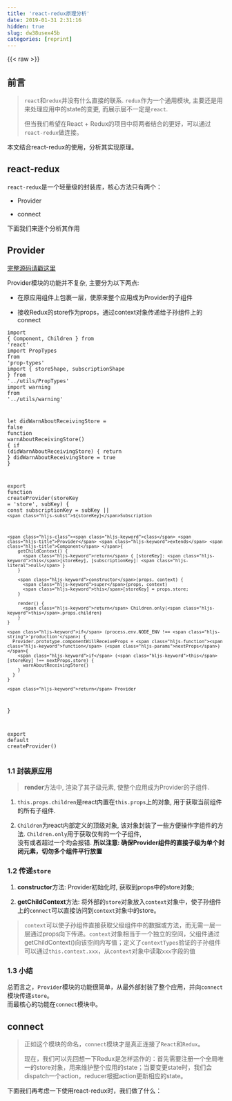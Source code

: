 ```yaml
---
title: 'react-redux原理分析' 
date: 2019-01-31 2:31:16
hidden: true
slug: dw38usex45b
categories: [reprint]
---
```


{{< raw >}}

                    
<h2 id="articleHeader0">前言</h2>
<blockquote>
<p><code>react</code>和<code>redux</code>并没有什么直接的联系. <code>redux</code>作为一个通用模块, 主要还是用来处理应用中的state的变更, 而展示层不一定是<code>react</code>.</p>
<p>但当我们希望在React + Redux的项目中将两者结合的更好，可以通过<code>react-redux</code>做连接。</p>
</blockquote>
<p>本文结合react-redux的使用，分析其实现原理。</p>
<h2 id="articleHeader1">react-redux</h2>
<p><code>react-redux</code>是一个轻量级的封装库，核心方法只有两个：</p>
<ul>
<li><p>Provider</p></li>
<li><p>connect</p></li>
</ul>
<p>下面我们来逐个分析其作用</p>
<h2 id="articleHeader2">Provider</h2>
<p><a href="https://github.com/reactjs/react-redux/blob/master/src/components/Provider.js" rel="nofollow noreferrer" target="_blank">完整源码请戳这里</a></p>
<p>Provider模块的功能并不复杂, 主要分为以下两点:</p>
<ul>
<li><p>在原应用组件上包裹一层，使原来整个应用成为Provider的子组件</p></li>
<li><p>接收Redux的store作为props，通过context对象传递给子孙组件上的connect</p></li>
</ul>
<div class="widget-codetool" style="display:none;">
      <div class="widget-codetool--inner">
      <span class="selectCode code-tool" data-toggle="tooltip" data-placement="top" title="" data-original-title="全选"></span>
      <span type="button" class="copyCode code-tool" data-toggle="tooltip" data-placement="top" data-clipboard-text="import { Component, Children } from 'react'
import PropTypes from 'prop-types'
import { storeShape, subscriptionShape } from '../utils/PropTypes'
import warning from '../utils/warning'

let didWarnAboutReceivingStore = false
function warnAboutReceivingStore() {
  if (didWarnAboutReceivingStore) {
    return
  }
  didWarnAboutReceivingStore = true
}

export function createProvider(storeKey = 'store', subKey) {
    const subscriptionKey = subKey || `${storeKey}Subscription`

    class Provider extends Component {
        getChildContext() {
          return { [storeKey]: this[storeKey], [subscriptionKey]: null }
        }

        constructor(props, context) {
          super(props, context)
          this[storeKey] = props.store;
        }

        render() {
          return Children.only(this.props.children)
        }
    }

    if (process.env.NODE_ENV !== 'production') {
      Provider.prototype.componentWillReceiveProps = function (nextProps) {
        if (this[storeKey] !== nextProps.store) {
          warnAboutReceivingStore()
        }
      }
    }

    return Provider
}

export default createProvider()" title="" data-original-title="复制"></span>
      <span type="button" class="saveToNote code-tool" data-toggle="tooltip" data-placement="top" title="" data-original-title="放进笔记"></span>
      </div>
      </div><pre class="hljs javascript"><code><span class="hljs-keyword">import</span> { Component, Children } <span class="hljs-keyword">from</span> <span class="hljs-string">'react'</span>
<span class="hljs-keyword">import</span> PropTypes <span class="hljs-keyword">from</span> <span class="hljs-string">'prop-types'</span>
<span class="hljs-keyword">import</span> { storeShape, subscriptionShape } <span class="hljs-keyword">from</span> <span class="hljs-string">'../utils/PropTypes'</span>
<span class="hljs-keyword">import</span> warning <span class="hljs-keyword">from</span> <span class="hljs-string">'../utils/warning'</span>

<span class="hljs-keyword">let</span> didWarnAboutReceivingStore = <span class="hljs-literal">false</span>
<span class="hljs-function"><span class="hljs-keyword">function</span> <span class="hljs-title">warnAboutReceivingStore</span>(<span class="hljs-params"></span>) </span>{
  <span class="hljs-keyword">if</span> (didWarnAboutReceivingStore) {
    <span class="hljs-keyword">return</span>
  }
  didWarnAboutReceivingStore = <span class="hljs-literal">true</span>
}

<span class="hljs-keyword">export</span> <span class="hljs-function"><span class="hljs-keyword">function</span> <span class="hljs-title">createProvider</span>(<span class="hljs-params">storeKey = <span class="hljs-string">'store'</span>, subKey</span>) </span>{
    <span class="hljs-keyword">const</span> subscriptionKey = subKey || <span class="hljs-string">`<span class="hljs-subst">${storeKey}</span>Subscription`</span>

    <span class="hljs-class"><span class="hljs-keyword">class</span> <span class="hljs-title">Provider</span> <span class="hljs-keyword">extends</span> <span class="hljs-title">Component</span> </span>{
        getChildContext() {
          <span class="hljs-keyword">return</span> { [storeKey]: <span class="hljs-keyword">this</span>[storeKey], [subscriptionKey]: <span class="hljs-literal">null</span> }
        }

        <span class="hljs-keyword">constructor</span>(props, context) {
          <span class="hljs-keyword">super</span>(props, context)
          <span class="hljs-keyword">this</span>[storeKey] = props.store;
        }

        render() {
          <span class="hljs-keyword">return</span> Children.only(<span class="hljs-keyword">this</span>.props.children)
        }
    }

    <span class="hljs-keyword">if</span> (process.env.NODE_ENV !== <span class="hljs-string">'production'</span>) {
      Provider.prototype.componentWillReceiveProps = <span class="hljs-function"><span class="hljs-keyword">function</span> (<span class="hljs-params">nextProps</span>) </span>{
        <span class="hljs-keyword">if</span> (<span class="hljs-keyword">this</span>[storeKey] !== nextProps.store) {
          warnAboutReceivingStore()
        }
      }
    }

    <span class="hljs-keyword">return</span> Provider
}

<span class="hljs-keyword">export</span> <span class="hljs-keyword">default</span> createProvider()</code></pre>
<h3 id="articleHeader3">1.1 封装原应用</h3>
<blockquote><p><strong>render</strong>方法中, 渲染了其子级元素, 使整个应用成为Provider的子组件.</p></blockquote>
<ol>
<li><p><code>this.props.children</code>是react内置在<code>this.props</code>上的对象, 用于获取当前组件的所有子组件.</p></li>
<li><p><code>Children</code>为react内部定义的顶级对象, 该对象封装了一些方便操作字组件的方法. <code>Children.only</code>用于获取仅有的一个子组件,<br>   没有或者超过一个均会报错. <strong>所以注意: 确保Provider组件的直接子级为单个封闭元素，切勿多个组件平行放置</strong></p></li>
</ol>
<h3 id="articleHeader4">1.2 传递<code>store</code>
</h3>
<ol>
<li><p><strong>constructor</strong>方法: Provider初始化时, 获取到props中的store对象;</p></li>
<li><p><strong>getChildContext</strong>方法: 将外部的<code>store</code>对象放入<code>context</code>对象中，使子孙组件上的<code>connect</code>可以直接访问到<code>context</code>对象中的store。</p></li>
</ol>
<blockquote><p><code>context</code>可以使子孙组件直接获取父级组件中的数据或方法，而无需一层一层通过props向下传递。<code>context</code>对象相当于一个独立的空间，父组件通过getChildContext()向该空间内写值；定义了<code>contextTypes</code>验证的子孙组件可以通过<code>this.context.xxx</code>，从<code>context</code>对象中读取<code>xxx</code>字段的值</p></blockquote>
<h3 id="articleHeader5">1.3 小结</h3>
<p>总而言之，<code>Provider</code>模块的功能很简单，从最外部封装了整个应用，并向<code>connect</code>模块传递<code>store</code>。<br>而最核心的功能在<code>connect</code>模块中。</p>
<h2 id="articleHeader6">connect</h2>
<blockquote>
<p>正如这个模块的命名，<code>connect</code>模块才是真正连接了<code>React</code>和<code>Redux</code>。</p>
<p>现在，我们可以先回想一下Redux是怎样运作的：首先需要注册一个全局唯一的store对象，用来维护整个应用的state；当要变更state时，我们会dispatch一个action，reducer根据action更新相应的state。</p>
</blockquote>
<p>下面我们再考虑一下使用react-redux时，我们做了什么：</p>
<div class="widget-codetool" style="display:none;">
      <div class="widget-codetool--inner">
      <span class="selectCode code-tool" data-toggle="tooltip" data-placement="top" title="" data-original-title="全选"></span>
      <span type="button" class="copyCode code-tool" data-toggle="tooltip" data-placement="top" data-clipboard-text="    import React from &quot;react&quot;
    import ReactDOM from &quot;react-dom&quot;
    import { bindActionCreators } from &quot;redux&quot;
    import {connect} from &quot;react-redux&quot;
    
    class xxxComponent extends React.Component{
        constructor(props){
            super(props)
        }
        componentDidMount(){
            this.props.aActions.xxx1();
        }
        render (
            <div>
                {this.props.$$aProps}
            </div>
        )
    }
    
    export default connect(
        state => ({
            $$aProps: state.$$aProps,
            $$bProps: state.$$bProps,
            // ...
        }),
        dispatch => ({
            aActions: bindActionCreators(AActions,dispatch),
            bActions: bindActionCreators(BActions,dispatch),
            // ...
        })
    )(xxxComponent)" title="" data-original-title="复制"></span>
      <span type="button" class="saveToNote code-tool" data-toggle="tooltip" data-placement="top" title="" data-original-title="放进笔记"></span>
      </div>
      </div><pre class="javascript hljs"><code class="javascript">    <span class="hljs-keyword">import</span> React <span class="hljs-keyword">from</span> <span class="hljs-string">"react"</span>
    <span class="hljs-keyword">import</span> ReactDOM <span class="hljs-keyword">from</span> <span class="hljs-string">"react-dom"</span>
    <span class="hljs-keyword">import</span> { bindActionCreators } <span class="hljs-keyword">from</span> <span class="hljs-string">"redux"</span>
    <span class="hljs-keyword">import</span> {connect} <span class="hljs-keyword">from</span> <span class="hljs-string">"react-redux"</span>
    
    <span class="hljs-class"><span class="hljs-keyword">class</span> <span class="hljs-title">xxxComponent</span> <span class="hljs-keyword">extends</span> <span class="hljs-title">React</span>.<span class="hljs-title">Component</span></span>{
        <span class="hljs-keyword">constructor</span>(props){
            <span class="hljs-keyword">super</span>(props)
        }
        componentDidMount(){
            <span class="hljs-keyword">this</span>.props.aActions.xxx1();
        }
        render (
            <span class="xml"><span class="hljs-tag">&lt;<span class="hljs-name">div</span>&gt;</span>
                {this.props.$$aProps}
            <span class="hljs-tag">&lt;/<span class="hljs-name">div</span>&gt;</span></span>
        )
    }
    
    <span class="hljs-keyword">export</span> <span class="hljs-keyword">default</span> connect(
        <span class="hljs-function"><span class="hljs-params">state</span> =&gt;</span> ({
            <span class="hljs-attr">$$aProps</span>: state.$$aProps,
            <span class="hljs-attr">$$bProps</span>: state.$$bProps,
            <span class="hljs-comment">// ...</span>
        }),
        dispatch =&gt; ({
            <span class="hljs-attr">aActions</span>: bindActionCreators(AActions,dispatch),
            <span class="hljs-attr">bActions</span>: bindActionCreators(BActions,dispatch),
            <span class="hljs-comment">// ...</span>
        })
    )(xxxComponent)</code></pre>
<p>由export的component对象进行如下猜想:<br>1、使用了<code>react-redux</code>的<code>connect</code>后，我们导出的对象不再是原先定义的<code>xxx Component</code>，而是通过<code>connect</code>包裹后的新<code>React.Component</code>对象。<br><code>connect</code>执行后返回一个函数（wrapWithConnect），那么其内部势必形成了闭包。而<code>wrapWithConnect</code>执行后，必须要返回一个<code>ReactComponent</code>对象，才能保证原代码逻辑可以正常运行，而这个<code>ReactComponent</code>对象通过<code>render</code>原组件，形成对原组件的封装。<br>2、渲染页面需要<code>store tree</code>中的<code>state</code>片段，变更<code>state</code>需要<code>dispatch</code>一个<code>action</code>，而这两部分，都是从<code>this.props</code>获取。故在我们调用<code>connect</code>时，作为参数传入的<code>state</code>和<code>action</code>，便在<code>connect</code>内部进行合并，通过props的方式传递给包裹后的<code>ReactComponent</code>。<br>好了, 以上只是我们的猜测, 下面看具体实现, 完整代码<a href="https://github.com/reactjs/react-redux/blob/master/src/connect/connect.js" rel="nofollow noreferrer" target="_blank">请戳这里</a>.</p>
<div class="widget-codetool" style="display:none;">
      <div class="widget-codetool--inner">
      <span class="selectCode code-tool" data-toggle="tooltip" data-placement="top" title="" data-original-title="全选"></span>
      <span type="button" class="copyCode code-tool" data-toggle="tooltip" data-placement="top" data-clipboard-text="connect(
    mapStateToProps(state, ownProps) => stateProps: object,
    mapDispatchToProps(dispatch, ownProps) => dispatchProps: object,
    mergeProps(stateProps, dispatchProps, ownProps) => props: Object,
    options: object
) => (
    component
) => component" title="" data-original-title="复制"></span>
      <span type="button" class="saveToNote code-tool" data-toggle="tooltip" data-placement="top" title="" data-original-title="放进笔记"></span>
      </div>
      </div><pre class="hljs pf"><code>connect(
    mapStateToProps(<span class="hljs-keyword">state</span>, ownProps) =&gt; <span class="hljs-keyword">state</span>Props: object,
    mapDispatchToProps(dispatch, ownProps) =&gt; dispatchProps: object,
    mergeProps(<span class="hljs-keyword">state</span>Props, dispatchProps, ownProps) =&gt; props: Object,
    options: object
) =&gt; (
    component
) =&gt; component</code></pre>
<p>再来看下connect函数体结构, 我们摘取核心步骤进行描述:</p>
<div class="widget-codetool" style="display:none;">
      <div class="widget-codetool--inner">
      <span class="selectCode code-tool" data-toggle="tooltip" data-placement="top" title="" data-original-title="全选"></span>
      <span type="button" class="copyCode code-tool" data-toggle="tooltip" data-placement="top" data-clipboard-text="export default function connect(mapStateToProps, mapDispatchToProps, mergeProps, options = {}) {
    // 参数处理
    // ...
    return function wrapWithConnect(WrappedComponent) {
        
        class Connect extends Component {
            constructor(props, context) {
                super(props, context)
                this.store = props.store || context.store;
                const storeState = this.store.getState()
                this.state = { storeState }
            }
            // 周期方法及操作方法
            // ...
            render(){
                this.renderedElement = createElement(WrappedComponent,
                    this.mergedProps //mearge stateProps, dispatchProps, props
                )
                return this.renderedElement;
            }
        }
        return hoistStatics(Connect, WrappedComponent);
    }
}" title="" data-original-title="复制"></span>
      <span type="button" class="saveToNote code-tool" data-toggle="tooltip" data-placement="top" title="" data-original-title="放进笔记"></span>
      </div>
      </div><pre class="hljs javascript"><code><span class="hljs-keyword">export</span> <span class="hljs-keyword">default</span> <span class="hljs-function"><span class="hljs-keyword">function</span> <span class="hljs-title">connect</span>(<span class="hljs-params">mapStateToProps, mapDispatchToProps, mergeProps, options = {}</span>) </span>{
    <span class="hljs-comment">// 参数处理</span>
    <span class="hljs-comment">// ...</span>
    <span class="hljs-keyword">return</span> <span class="hljs-function"><span class="hljs-keyword">function</span> <span class="hljs-title">wrapWithConnect</span>(<span class="hljs-params">WrappedComponent</span>) </span>{
        
        <span class="hljs-class"><span class="hljs-keyword">class</span> <span class="hljs-title">Connect</span> <span class="hljs-keyword">extends</span> <span class="hljs-title">Component</span> </span>{
            <span class="hljs-keyword">constructor</span>(props, context) {
                <span class="hljs-keyword">super</span>(props, context)
                <span class="hljs-keyword">this</span>.store = props.store || context.store;
                <span class="hljs-keyword">const</span> storeState = <span class="hljs-keyword">this</span>.store.getState()
                <span class="hljs-keyword">this</span>.state = { storeState }
            }
            <span class="hljs-comment">// 周期方法及操作方法</span>
            <span class="hljs-comment">// ...</span>
            render(){
                <span class="hljs-keyword">this</span>.renderedElement = createElement(WrappedComponent,
                    <span class="hljs-keyword">this</span>.mergedProps <span class="hljs-comment">//mearge stateProps, dispatchProps, props</span>
                )
                <span class="hljs-keyword">return</span> <span class="hljs-keyword">this</span>.renderedElement;
            }
        }
        <span class="hljs-keyword">return</span> hoistStatics(Connect, WrappedComponent);
    }
}</code></pre>
<p>其实已经基本印证了我们的猜测：<br>1、<code>connect</code>通过<code>context</code>获取<code>Provider</code>中的<code>store</code>，通过<code>store.getState()</code>获取整个<code>store tree</code> 上所有<code>state</code>。<br>2、<code>connect</code>模块的返回值<code>wrapWithConnect</code>为<code>function</code>。<br>3、<code>wrapWithConnect</code>返回一个<code>ReactComponent</code>对象<code>Connect</code>，<code>Connect</code>重新<code>render</code>外部传入的原组件<code>WrappedComponent</code>，并把<code>connect</code>中传入的<code>mapStateToProps</code>, <code>mapDispatchToProps</code>与组件上原有的<code>props</code>合并后，通过属性的方式传给<code>WrappedComponent</code>。<br>下面我们结合代码进行分析一下每个函数的意义。</p>
<h3 id="articleHeader7">mapStateToProps</h3>
<p><code>mapStateToProps(state, props)</code>必须是一个函数.<br>参数<code>state</code>为<code>store tree</code>中所有state, 参数<code>props</code>为通过组件<code>Connect</code>传入的<code>props</code>.<br>返回值表示需要<code>merge</code>进<code>props</code>中的<code>state</code>.</p>
<h3 id="articleHeader8">mapDispatchToProps</h3>
<p><code>mapDispatchToProps(dispatch, props)</code>可以是一个函数, 也可以是一个对象.<br>参数<code>dispatch</code>为<code>store.dispatch</code>函数, 参数<code>props</code>为通过组件<code>Connect</code>传入的<code>props</code>.<br>返回值表示需要<code>merge</code>进<code>props</code>中的<code>action</code>.</p>
<h3 id="articleHeader9">mergeProps(一般不用)</h3>
<p><code>mergeProps</code>是一个函数，定义了<code>mapState</code>, <code>mapDispatch</code>及<code>this.props</code>的合并规则.</p>
<h3 id="articleHeader10">options(一般不用)</h3>
<p><code>options</code>是一个对象，包含<code>pure</code>和<code>withRef</code>两个属性<br><code>pure</code>: 表示是否开启<code>pure</code>优化，默认值为true.<br><code>withRef</code>: <code>withRef</code>用来给包装在里面的组件一个<code>ref</code>，可以通过<code>getWrappedInstance</code>方法来获取这个ref，默认为false。</p>
<h2 id="articleHeader11">React如何响应Store变化</h2>
<p>文章一开始我们也提到React其实跟Redux没有直接联系, 也就是说, Redux中dispatch触发store中state变化, 并不会导致React重新渲染. react-redux才是真正触发React重新渲染的模块, 那么这一过程怎样实现的呢?<br>刚刚提到connect模块返回一个wrapConnect函数, 此函数中又返回了一个Connect组件. Connect组件的功能有以下两点:</p>
<ul>
<li><p>包装组件, 将state和action通过props的方式传入到原组件内部</p></li>
<li><p>监听store tree变化, 使其包装的原组件可以响应state变化<br>下面我们主要分析下第二点</p></li>
</ul>
<h3 id="articleHeader12">如何注册监听</h3>
<p>在redux中, 可以通过store.subscribe(listener)注册一个监听器.listener会在store tree更新后执行.以下代码为Connect组件内部，向store tree注册listener的过程。</p>
<div class="widget-codetool" style="display:none;">
      <div class="widget-codetool--inner">
      <span class="selectCode code-tool" data-toggle="tooltip" data-placement="top" title="" data-original-title="全选"></span>
      <span type="button" class="copyCode code-tool" data-toggle="tooltip" data-placement="top" data-clipboard-text="  trySubscribe() {
    if (!this.unsubscribe) {
      this.unsubscribe = this.parentSub
        ? this.parentSub.addNestedSub(this.onStateChange)
        : this.store.subscribe(this.onStateChange)
 
      this.listeners = createListenerCollection()
    }
  }" title="" data-original-title="复制"></span>
      <span type="button" class="saveToNote code-tool" data-toggle="tooltip" data-placement="top" title="" data-original-title="放进笔记"></span>
      </div>
      </div><pre class="javascript hljs"><code class="javascript">  trySubscribe() {
    <span class="hljs-keyword">if</span> (!<span class="hljs-keyword">this</span>.unsubscribe) {
      <span class="hljs-keyword">this</span>.unsubscribe = <span class="hljs-keyword">this</span>.parentSub
        ? <span class="hljs-keyword">this</span>.parentSub.addNestedSub(<span class="hljs-keyword">this</span>.onStateChange)
        : <span class="hljs-keyword">this</span>.store.subscribe(<span class="hljs-keyword">this</span>.onStateChange)
 
      <span class="hljs-keyword">this</span>.listeners = createListenerCollection()
    }
  }</code></pre>
<h3 id="articleHeader13">何时注册</h3>
<div class="widget-codetool" style="display:none;">
      <div class="widget-codetool--inner">
      <span class="selectCode code-tool" data-toggle="tooltip" data-placement="top" title="" data-original-title="全选"></span>
      <span type="button" class="copyCode code-tool" data-toggle="tooltip" data-placement="top" data-clipboard-text="    componentDidMount() {
        ...
        this.subscription.trySubscribe()
        ...
    }" title="" data-original-title="复制"></span>
      <span type="button" class="saveToNote code-tool" data-toggle="tooltip" data-placement="top" title="" data-original-title="放进笔记"></span>
      </div>
      </div><pre class="hljs stylus"><code>    componentDidMount() {
        ...
        this<span class="hljs-selector-class">.subscription</span><span class="hljs-selector-class">.trySubscribe</span>()
        ...
    }</code></pre>
<p>可以看到，当Connect组件加载到页面后，当前组件开始监听store tree变化</p>
<h3 id="articleHeader14">何时注销</h3>
<p>当前Connect组件销毁后，我们希望其中注册的listener也一并销毁，避免性能问题。此时可以在Connect的componentWillUnmount周期函数中执行这一过程。</p>
<div class="widget-codetool" style="display:none;">
      <div class="widget-codetool--inner">
      <span class="selectCode code-tool" data-toggle="tooltip" data-placement="top" title="" data-original-title="全选"></span>
      <span type="button" class="copyCode code-tool" data-toggle="tooltip" data-placement="top" data-clipboard-text="      componentWillUnmount() {
          if (this.subscription) this.subscription.tryUnsubscribe()
          ...
      }" title="" data-original-title="复制"></span>
      <span type="button" class="saveToNote code-tool" data-toggle="tooltip" data-placement="top" title="" data-original-title="放进笔记"></span>
      </div>
      </div><pre class="hljs kotlin"><code>      componentWillUnmount() {
          <span class="hljs-keyword">if</span> (<span class="hljs-keyword">this</span>.subscription) <span class="hljs-keyword">this</span>.subscription.tryUnsubscribe()
          ...
      }</code></pre>
<h3 id="articleHeader15">变更处理逻辑</h3>
<p>有了触发组件更新的时机，我们下面主要看下，组件是通过何种方式触发重新渲染</p>
<div class="widget-codetool" style="display:none;">
      <div class="widget-codetool--inner">
      <span class="selectCode code-tool" data-toggle="tooltip" data-placement="top" title="" data-original-title="全选"></span>
      <span type="button" class="copyCode code-tool" data-toggle="tooltip" data-placement="top" data-clipboard-text="      onStateChange() {
        ...
        if (!this.selector.shouldComponentUpdate) {
          ...
        } else {
          ...
          this.setState(dummyState) // dummyState = {}, 仅仅是为了触发更新
        }
      }" title="" data-original-title="复制"></span>
      <span type="button" class="saveToNote code-tool" data-toggle="tooltip" data-placement="top" title="" data-original-title="放进笔记"></span>
      </div>
      </div><pre class="hljs kotlin"><code>      onStateChange() {
        ...
        <span class="hljs-keyword">if</span> (!<span class="hljs-keyword">this</span>.selector.shouldComponentUpdate) {
          ...
        } <span class="hljs-keyword">else</span> {
          ...
          <span class="hljs-keyword">this</span>.setState(dummyState) <span class="hljs-comment">// dummyState = {}, 仅仅是为了触发更新</span>
        }
      }</code></pre>
<h3 id="articleHeader16">小结</h3>
<p>可以看到，react-redux的核心功能都在connect模块中，理解好这个模块，有助于我们更好的使用react-redux处理业务问题，优化代码性能。</p>

                
{{< /raw >}}

# 版权声明
本文资源来源互联网，仅供学习研究使用，版权归该资源的合法拥有者所有，

本文仅用于学习、研究和交流目的。转载请注明出处、完整链接以及原作者。

原作者若认为本站侵犯了您的版权，请联系我们，我们会立即删除！

## 原文标题
react-redux原理分析

## 原文链接
[https://segmentfault.com/a/1190000007589792](https://segmentfault.com/a/1190000007589792)

